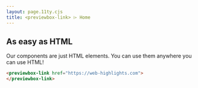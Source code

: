 ```yaml
---
layout: page.11ty.cjs
title: <previewbox-link> ⌲ Home
---
```


<script src="https://cdn.jsdelivr.net/npm/@mariusbongarts/previewbox/dist/link/index.min.js"></script>


## As easy as HTML

<section class="columns">
  <div>

Our components are just HTML elements. You can use them anywhere you can use HTML!

```html
<previewbox-link href="https://web-highlights.com">
</previewbox-link>
```

  </div>
  <div>

<previewbox-link href="https://web-highlights.com">
</previewbox-link>

  </div>
</section>
